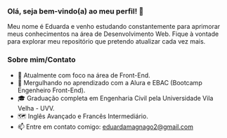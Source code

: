 ### Olá, seja bem-vindo(a) ao meu perfil! 👋
Meu nome é Eduarda e venho estudando constantemente para aprimorar meus conhecimentos na área de Desenvolvimento Web. 
Fique à vontade para explorar meu repositório que pretendo atualizar cada vez mais.

### Sobre mim/Contato
- 🔭 Atualmente com foco na área de Front-End.
- 🤿 Mergulhando no aprendizado com a Alura e EBAC (Bootcamp Engenheiro Front-End).
- 🎓 Graduação completa em Engenharia Civil pela Universidade Vila Velha - UVV.
- 🗺️ Inglês Avançado e Francês Intermediário. 
- 📫 Entre em contato comigo: eduardamagnago2@gmail.com
